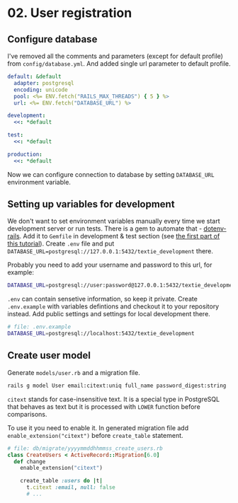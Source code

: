 # 02. User registration

## Configure database

I've removed all the comments and parameters (except for default profile) from `config/database.yml`.
And added single url parameter to default profile.

```yaml
default: &default
  adapter: postgresql
  encoding: unicode
  pool: <%= ENV.fetch("RAILS_MAX_THREADS") { 5 } %>
  url: <%= ENV.fetch("DATABASE_URL") %>

development:
  <<: *default

test:
  <<: *default

production:
  <<: *default
```

Now we can configure connection to database by setting `DATABASE_URL` environment variable.

## Setting up variables for development

We don't want to set environment variables manually every time we start development server or run tests.
There is a gem to automate that - [dotenv-rails](https://github.com/bkeepers/dotenv).
Add it to `Gemfile` in development & test section (see [the first part of this tutorial](/01-how-to-create-rails-api-application.md#configure-basic-gems)).
Create `.env` file and put `DATABASE_URL=postgresql://127.0.0.1:5432/textie_development` there.

Probably you need to add your username and password to this url, for example:
```bash
DATABASE_URL=postgresql://user:password@127.0.0.1:5432/textie_development
```

`.env` can contain sensetive information, so keep it private.
Create `.env.example` with variables defintions and checkout it to your repository instead.
Add public settings and settings for local development there. 
```bash
# file: .env.example
DATABASE_URL=postgresql://localhost:5432/textie_development
```

## Create user model

Generate `models/user.rb` and a migration file.

```bash
rails g model User email:citext:uniq full_name password_digest:string
```

`citext` stands for case-insensitive text.
It is a special type in PostgreSQL that behaves as text
but it is processed with `LOWER` function before comparisons.

To use it you need to enable it.
In generated migration file add `enable_extension("citext")` before `create_table` statement.

```ruby
# file: db/migrate/yyyymmddhhmmss_create_users.rb
class CreateUsers < ActiveRecord::Migration[6.0]
  def change
    enable_extension("citext")

    create_table :users do |t|
      t.citext :email, null: false
      # ...
```
